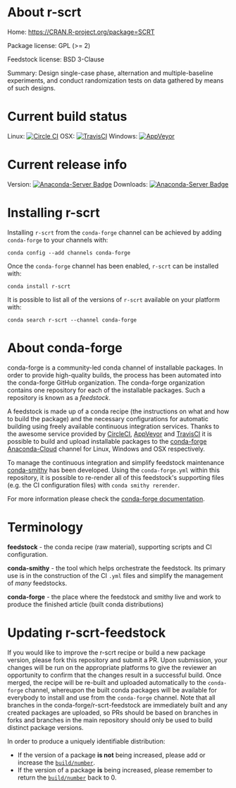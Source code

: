 About r-scrt
============

Home: https://CRAN.R-project.org/package=SCRT

Package license: GPL (>= 2)

Feedstock license: BSD 3-Clause

Summary: Design single-case phase, alternation and multiple-baseline experiments, and conduct randomization tests on data gathered by means of such designs.



Current build status
====================

Linux: [![Circle CI](https://circleci.com/gh/conda-forge/r-scrt-feedstock.svg?style=shield)](https://circleci.com/gh/conda-forge/r-scrt-feedstock)
OSX: [![TravisCI](https://travis-ci.org/conda-forge/r-scrt-feedstock.svg?branch=master)](https://travis-ci.org/conda-forge/r-scrt-feedstock)
Windows: [![AppVeyor](https://ci.appveyor.com/api/projects/status/github/conda-forge/r-scrt-feedstock?svg=True)](https://ci.appveyor.com/project/conda-forge/r-scrt-feedstock/branch/master)

Current release info
====================
Version: [![Anaconda-Server Badge](https://anaconda.org/conda-forge/r-scrt/badges/version.svg)](https://anaconda.org/conda-forge/r-scrt)
Downloads: [![Anaconda-Server Badge](https://anaconda.org/conda-forge/r-scrt/badges/downloads.svg)](https://anaconda.org/conda-forge/r-scrt)

Installing r-scrt
=================

Installing `r-scrt` from the `conda-forge` channel can be achieved by adding `conda-forge` to your channels with:

```
conda config --add channels conda-forge
```

Once the `conda-forge` channel has been enabled, `r-scrt` can be installed with:

```
conda install r-scrt
```

It is possible to list all of the versions of `r-scrt` available on your platform with:

```
conda search r-scrt --channel conda-forge
```


About conda-forge
=================

conda-forge is a community-led conda channel of installable packages.
In order to provide high-quality builds, the process has been automated into the
conda-forge GitHub organization. The conda-forge organization contains one repository
for each of the installable packages. Such a repository is known as a *feedstock*.

A feedstock is made up of a conda recipe (the instructions on what and how to build
the package) and the necessary configurations for automatic building using freely
available continuous integration services. Thanks to the awesome service provided by
[CircleCI](https://circleci.com/), [AppVeyor](http://www.appveyor.com/)
and [TravisCI](https://travis-ci.org/) it is possible to build and upload installable
packages to the [conda-forge](https://anaconda.org/conda-forge)
[Anaconda-Cloud](http://docs.anaconda.org/) channel for Linux, Windows and OSX respectively.

To manage the continuous integration and simplify feedstock maintenance
[conda-smithy](http://github.com/conda-forge/conda-smithy) has been developed.
Using the ``conda-forge.yml`` within this repository, it is possible to re-render all of
this feedstock's supporting files (e.g. the CI configuration files) with ``conda smithy rerender``.

For more information please check the [conda-forge documentation](https://conda-forge.org/docs/).

Terminology
===========

**feedstock** - the conda recipe (raw material), supporting scripts and CI configuration.

**conda-smithy** - the tool which helps orchestrate the feedstock.
                   Its primary use is in the construction of the CI ``.yml`` files
                   and simplify the management of *many* feedstocks.

**conda-forge** - the place where the feedstock and smithy live and work to
                  produce the finished article (built conda distributions)


Updating r-scrt-feedstock
=========================

If you would like to improve the r-scrt recipe or build a new
package version, please fork this repository and submit a PR. Upon submission,
your changes will be run on the appropriate platforms to give the reviewer an
opportunity to confirm that the changes result in a successful build. Once
merged, the recipe will be re-built and uploaded automatically to the
`conda-forge` channel, whereupon the built conda packages will be available for
everybody to install and use from the `conda-forge` channel.
Note that all branches in the conda-forge/r-scrt-feedstock are
immediately built and any created packages are uploaded, so PRs should be based
on branches in forks and branches in the main repository should only be used to
build distinct package versions.

In order to produce a uniquely identifiable distribution:
 * If the version of a package **is not** being increased, please add or increase
   the [``build/number``](http://conda.pydata.org/docs/building/meta-yaml.html#build-number-and-string).
 * If the version of a package **is** being increased, please remember to return
   the [``build/number``](http://conda.pydata.org/docs/building/meta-yaml.html#build-number-and-string)
   back to 0.